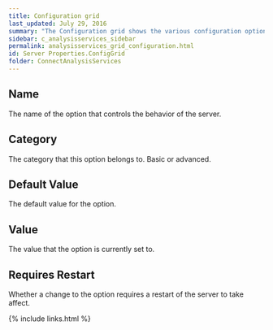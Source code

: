 ```yaml
---
title: Configuration grid
last_updated: July 29, 2016
summary: "The Configuration grid shows the various configuration options that control the Analysis Services server."
sidebar: c_analysisservices_sidebar
permalink: analysisservices_grid_configuration.html
id: Server Properties.ConfigGrid
folder: ConnectAnalysisServices
---
```


## Name

The name of the option that controls the behavior of the server.

## Category

The category that this option belongs to. Basic or advanced.

## Default Value

The default value for the option.

## Value

The value that the option is currently set to.

## Requires Restart

Whether a change to the option requires a restart of the server to take affect.


{% include links.html %}
